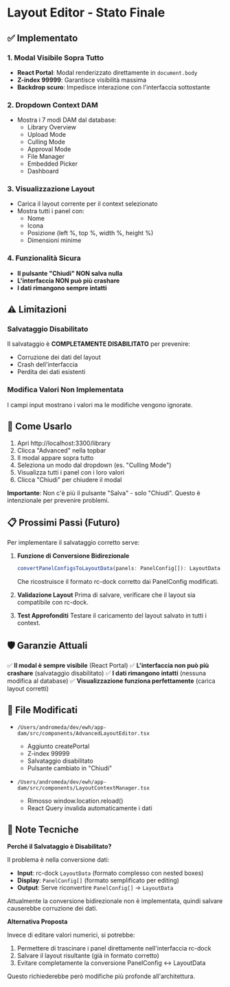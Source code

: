 # Layout Editor - Stato Finale

## ✅ Implementato

### 1. Modal Visibile Sopra Tutto
- **React Portal**: Modal renderizzato direttamente in `document.body`
- **Z-index 99999**: Garantisce visibilità massima
- **Backdrop scuro**: Impedisce interazione con l'interfaccia sottostante

### 2. Dropdown Context DAM
- Mostra i 7 modi DAM dal database:
  - Library Overview
  - Upload Mode
  - Culling Mode
  - Approval Mode
  - File Manager
  - Embedded Picker
  - Dashboard

### 3. Visualizzazione Layout
- Carica il layout corrente per il context selezionato
- Mostra tutti i panel con:
  - Nome
  - Icona
  - Posizione (left %, top %, width %, height %)
  - Dimensioni minime

### 4. Funzionalità Sicura
- **Il pulsante "Chiudi" NON salva nulla**
- **L'interfaccia NON può più crashare**
- **I dati rimangono sempre intatti**

## ⚠️ Limitazioni

### Salvataggio Disabilitato
Il salvataggio è **COMPLETAMENTE DISABILITATO** per prevenire:
- Corruzione dei dati del layout
- Crash dell'interfaccia
- Perdita dei dati esistenti

### Modifica Valori Non Implementata
I campi input mostrano i valori ma le modifiche vengono ignorate.

## 🎯 Come Usarlo

1. Apri http://localhost:3300/library
2. Clicca "Advanced" nella topbar
3. Il modal appare sopra tutto
4. Seleziona un modo dal dropdown (es. "Culling Mode")
5. Visualizza tutti i panel con i loro valori
6. Clicca "Chiudi" per chiudere il modal

**Importante**: Non c'è più il pulsante "Salva" - solo "Chiudi". Questo è intenzionale per prevenire problemi.

## 📋 Prossimi Passi (Futuro)

Per implementare il salvataggio corretto serve:

1. **Funzione di Conversione Bidirezionale**
   ```typescript
   convertPanelConfigsToLayoutData(panels: PanelConfig[]): LayoutData
   ```
   Che ricostruisce il formato rc-dock corretto dai PanelConfig modificati.

2. **Validazione Layout**
   Prima di salvare, verificare che il layout sia compatibile con rc-dock.

3. **Test Approfonditi**
   Testare il caricamento del layout salvato in tutti i context.

## 🛡️ Garanzie Attuali

✅ **Il modal è sempre visibile** (React Portal)
✅ **L'interfaccia non può più crashare** (salvataggio disabilitato)
✅ **I dati rimangono intatti** (nessuna modifica al database)
✅ **Visualizzazione funziona perfettamente** (carica layout corretti)

## 🔧 File Modificati

- `/Users/andromeda/dev/ewh/app-dam/src/components/AdvancedLayoutEditor.tsx`
  - Aggiunto createPortal
  - Z-index 99999
  - Salvataggio disabilitato
  - Pulsante cambiato in "Chiudi"

- `/Users/andromeda/dev/ewh/app-dam/src/components/LayoutContextManager.tsx`
  - Rimosso window.location.reload()
  - React Query invalida automaticamente i dati

## 📝 Note Tecniche

**Perché il Salvataggio è Disabilitato?**

Il problema è nella conversione dati:
- **Input**: rc-dock `LayoutData` (formato complesso con nested boxes)
- **Display**: `PanelConfig[]` (formato semplificato per editing)
- **Output**: Serve riconvertire `PanelConfig[]` → `LayoutData`

Attualmente la conversione bidirezionale non è implementata, quindi salvare causerebbe corruzione dei dati.

**Alternativa Proposta**

Invece di editare valori numerici, si potrebbe:
1. Permettere di trascinare i panel direttamente nell'interfaccia rc-dock
2. Salvare il layout risultante (già in formato corretto)
3. Evitare completamente la conversione PanelConfig ↔ LayoutData

Questo richiederebbe però modifiche più profonde all'architettura.
